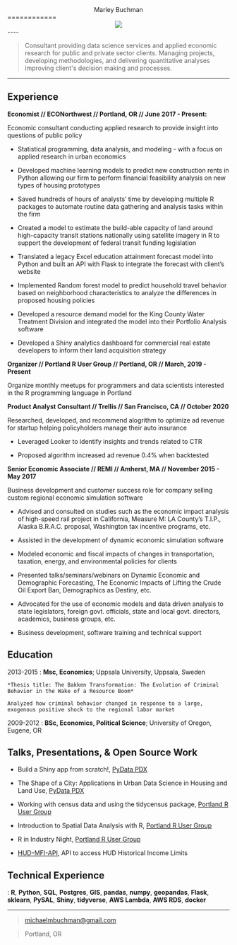 <center>Marley Buchman</center>
============


<center><img class="img-circle" src="/img/avatar.jpeg" /> </center>
----

>   Consultant providing data science services and applied economic research for public and private sector clients. Managing projects, developing methodologies, and delivering quantitative analyses improving client's decision making and processes. 

----

Experience
----------

**Economist // ECONorthwest // Portland, OR // June 2017 - Present:**

Economic consultant conducting applied research to provide insight into questions of public policy  

* Statistical programming, data analysis, and modeling - with a focus on applied research in urban economics

* Developed machine learning models to predict new construction rents in Python allowing our firm to perform financial feasibility analysis on new types of housing prototypes

* Saved hundreds of hours of analysts’ time by developing multiple R packages to automate routine data gathering and analysis tasks within the firm

* Created a model to estimate the build-able capacity of land around high-capacity transit stations nationally using satellite imagery in R to support the development of federal transit funding legislation

* Translated a legacy Excel education attainment forecast model into Python and built an API with Flask to integrate the forecast with client’s website

* Implemented Random forest model to predict household travel behavior based on neighborhood characteristics to analyze the differences in proposed housing policies

* Developed a resource demand model for the King County Water Treatment Division and integrated the model into their Portfolio Analysis software

* Developed a Shiny analytics dashboard for commercial real estate developers to inform their land acquisition strategy

**Organizer // Portland R User Group // Portland, OR // March, 2019 - Present**

Organize monthly meetups for programmers and data scientists interested in the R programming language in Portland

**Product Analyst Consultant // Trellis // San Francisco, CA // October 2020**

Researched, developed, and recommend alogrithm to optimize ad revenue for startup helping policyholders manage their auto insurance

* Leveraged Looker to identify insights and trends related to CTR

* Proposed algorithm increased ad revenue 0.4% when backtested 

**Senior Economic Associate // REMI // Amherst, MA // November 2015 - May 2017**

Business development and customer success role for company selling custom regional economic simulation software

* Advised and consulted on studies such as the economic impact analysis of high-speed rail project in California, Measure M: LA County’s T.I.P., Alaska B.R.A.C. proposal, Washington tax incentive programs, etc.

* Assisted in the development of dynamic economic simulation software

* Modeled economic and fiscal impacts of changes in transportation, taxation, energy, and environmental policies for clients

* Presented talks/seminars/webinars on Dynamic Economic and Demographic Forecasting, The Economic Impacts of Lifting the Crude Oil Export Ban, Demographics as Destiny, etc.

* Advocated for the use of economic models and data driven analysis to state legislators, foreign govt. officials, state and local govt. directors, academics, business groups, etc.

* Business development, software training and technical support

Education
---------


2013-2015
:   **Msc, Economics**; Uppsala University, Uppsala, Sweden

    *Thesis title: The Bakken Transformation: The Evolution of Criminal Behavior in the Wake of a Resource Boom*
    
    Analyzed how criminal behavior changed in response to a large, exogenous positive shock to the regional labor market

2009-2012
:   **BSc, Economics, Political Science**; University of Oregon, Eugene, OR


Talks, Presentations, & Open Source Work
--------------------

* Build a Shiny app from scratch!, [PyData PDX](https://www.meetup.com/PyData-PDX/events/279867395/)

* The Shape of a City: Applications in Urban Data Science in Housing and Land Use, [PyData PDX](https://www.meetup.com/PyData-PDX/events/267324998/)

* Working with census data and using the tidycensus package, [Portland R User Group](https://www.meetup.com/portland-r-user-group/events/271649940/)

* Introduction to Spatial Data Analysis with R, [Portland R User Group](https://www.meetup.com/portland-r-user-group/events/258271365/)

* R in Industry Night, [Portland R User Group](https://www.meetup.com/portland-r-user-group/events/248703297/)

* [HUD-MFI-API](https://hud-mfi-api.herokuapp.com/), API to access HUD Historical Income Limits


Technical Experience
--------------------

:   **R**, **Python**, **SQL**, **Postgres**, **GIS**, **pandas**, **numpy**, **geopandas**, **Flask**, **sklearn**, **PySAL**, **Shiny**, **tidyverse**, **AWS Lambda**, **AWS RDS**, **docker**



----

> <michaelmbuchman@gmail.com> 

> Portland, OR
